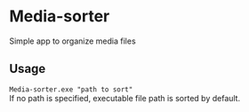 # Media-sorter
Simple app to organize media files
## Usage
`Media-sorter.exe "path to sort"`\
If no path is specified, executable file path is sorted by default.
